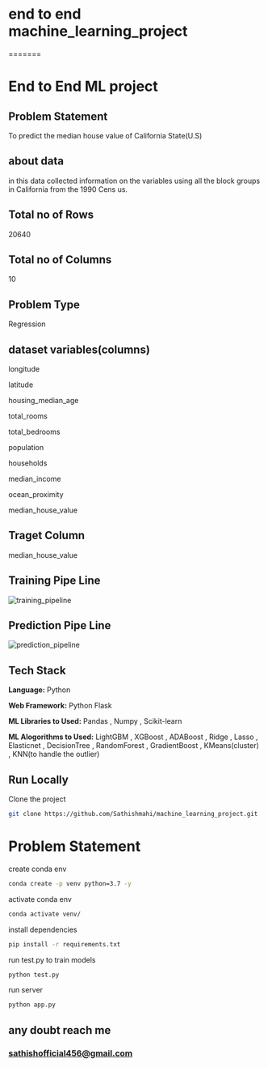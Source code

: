 
# end to end machine_learning_project

=======
# End to End ML project

## Problem Statement 

To predict the median house value of California State(U.S)

## about data
in this data collected information on the variables using all the block groups in California from the 1990 Cens us.

## Total no of Rows
20640 

## Total no of Columns
10

## Problem Type

Regression

## dataset variables(columns)

longitude               

latitude                

housing_median_age      

total_rooms             

total_bedrooms          

population              

households              

median_income           

ocean_proximity

median_house_value 


## Traget Column

median_house_value 


## Training Pipe Line

![training_pipeline](https://user-images.githubusercontent.com/88724458/229689630-995e6372-245e-442a-a616-ca2d42f29d76.png)


## Prediction Pipe Line

![prediction_pipeline](https://user-images.githubusercontent.com/88724458/229689695-ffa9dd02-56fd-4153-85f8-472dfa54cbaa.png)



## Tech Stack

**Language:** Python

**Web Framework:** Python Flask

**ML Libraries to Used:** Pandas , Numpy , Scikit-learn

**ML Alogorithms to Used:** 
LightGBM , XGBoost , ADABoost , Ridge , Lasso ,  Elasticnet , DecisionTree , RandomForest , GradientBoost , KMeans(cluster) , KNN(to handle the outlier)


## Run Locally


Clone the project

```bash
git clone https://github.com/Sathishmahi/machine_learning_project.git
```

Problem Statement
=======

create conda env

```bash
conda create -p venv python=3.7 -y
```

activate conda env

```bash
conda activate venv/
```

install dependencies

```bash
pip install -r requirements.txt
```

run test.py to train models

```bash
python test.py
```

run server

```bash
python app.py
```

## any doubt reach me
### sathishofficial456@gmail.com
